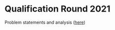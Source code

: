 # Qualification Round 2021

Problem statements and analysis ([here](https://codingcompetitions.withgoogle.com/codejam/round/000000000043580a))
